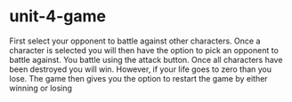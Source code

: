 # unit-4-game
First select your opponent to battle against other characters. Once a character is selected you will then have the option to pick
an opponent to battle against. You battle using the attack button. Once all characters have been destroyed you will win. However,
if your life goes to zero than you lose. The game then gives you the option to restart the game by either winning or losing

